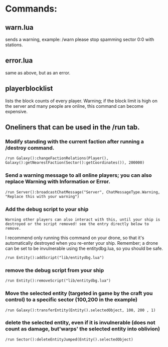 # Commands:

## warn.lua
sends a warning, example: /warn please stop spamming sector 0:0 with stations.
## error.lua 
same as above, but as an error.
## playerblocklist 
lists the block counts of every player. Warning; if the block limit is high on the server and many people are online, this command can become expensive.


## Oneliners that can be used in the /run tab.

### Modify standing with the current faction after running a /destroy command.

    /run Galaxy():changeFactionRelations(Player(), Galaxy():getNearestFaction(Sector():getCoordinates()), 200000)

### Send a warning message to all online players; you can also replace Warning with Information or Error.

    /run Server():broadcastChatMessage("Server", ChatMessageType.Warning, "Replace this with your warning")


### Add the debug script to your ship 
`Warning other players can also interact with this, until your ship is destroyed or the script removed! see the entry directly below to remove.` 

I recommend only running this command on your drone, so that it's automatically destroyed when you re-enter your ship. Remember; a drone can be set to be invulnerable using the entitydbg.lua, so you should be safe.

    /run Entity():addScript("lib/entitydbg.lua")

### remove the debug script from your ship 

    /run Entity():removeScript("lib/entitydbg.lua")

### Move the selected entity (targeted in game by the craft you control) to a specific sector (100,200 in the example)
    /run Galaxy():transferEntity(Entity().selectedObject, 100, 200 , 1)

### delete the selected entity, even if it is invulnerable (does not count as damage, but'warps' the selected entity into oblivion)
    /run Sector():deleteEntityJumped(Entity().selectedObject)


